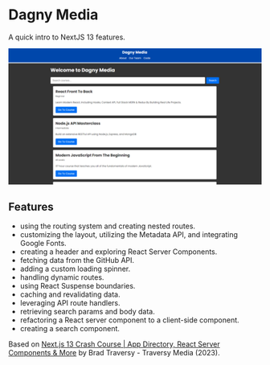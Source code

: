 # Dagny Media

A quick intro to NextJS 13 features.

<p align="center">
    <img src="screenshot.png">
</p>

## Features

- using the routing system and creating nested routes.
- customizing the layout, utilizing the Metadata API, and integrating Google Fonts.
- creating a header and exploring React Server Components.
- fetching data from the GitHub API.
- adding a custom loading spinner.
- handling dynamic routes.
- using React Suspense boundaries.
- caching and revalidating data.
- leveraging API route handlers.
- retrieving search params and body data.
- refactoring a React server component to a client-side component.
- creating a search component.

Based on [Next.js 13 Crash Course | App Directory, React Server Components & More](https://www.youtube.com/watch?v=Y6KDk5iyrYE) by Brad Traversy - Traversy Media (2023).
